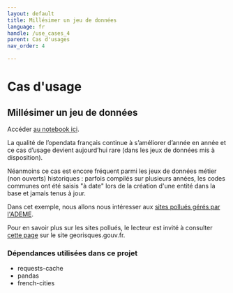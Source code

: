 ```yaml
---
layout: default
title: Millésimer un jeu de données
language: fr
handle: /use_cases_4
parent: Cas d'usages
nav_order: 4

---
```


# Cas d'usage
## Millésimer un jeu de données


Accéder <a href="https://github.com/tgrandje/french-cities/blob/main/notebooks_docs/usecase_4.ipynb" target="_blank">au notebook ici</a>.

La qualité de l’opendata français continue à s’améliorer d’année en année et ce
cas d’usage devient aujourd’hui rare (dans les jeux de données mis à
disposition).

Néanmoins ce cas est encore fréquent parmi les jeux de données métier (non
ouverts) historiques : parfois compilés sur plusieurs années, les codes
communes ont été saisis "à date" lors de la création d'une entité dans la base
et jamais tenus à jour.

Dans cet exemple, nous allons nous intéresser aux
[sites pollués gérés par l'ADEME](https://data.ademe.fr/datasets/srd-ademe).


Pour en savoir plus sur les sites pollués, le lecteur est invité à consulter
[cette page](https://georisques.gouv.fr/consulter-les-dossiers-thematiques/pollutions-sols-sis-anciens-sites-industriels)
sur le site georisques.gouv.fr.

### Dépendances utilisées dans ce projet
* requests-cache
* pandas
* french-cities
